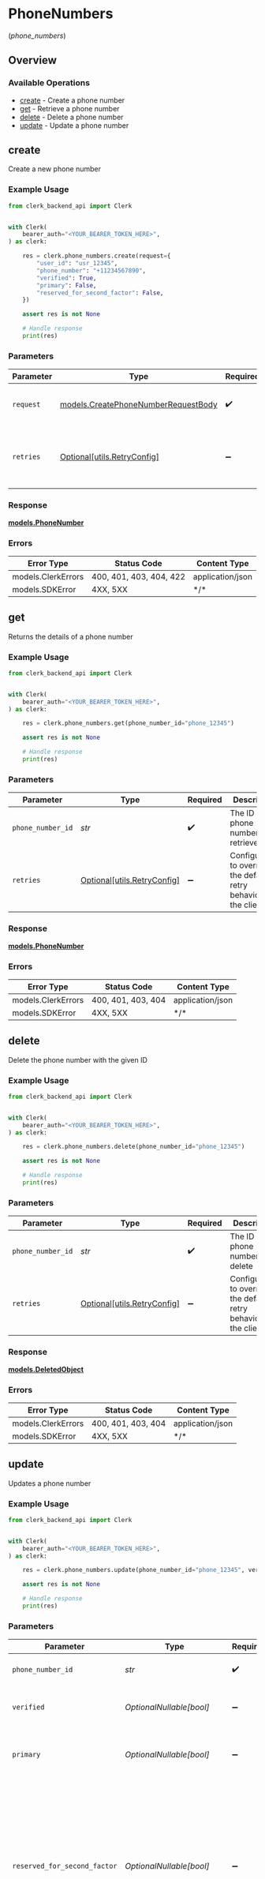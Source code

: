 # PhoneNumbers
(*phone_numbers*)

## Overview

### Available Operations

* [create](#create) - Create a phone number
* [get](#get) - Retrieve a phone number
* [delete](#delete) - Delete a phone number
* [update](#update) - Update a phone number

## create

Create a new phone number

### Example Usage

```python
from clerk_backend_api import Clerk


with Clerk(
    bearer_auth="<YOUR_BEARER_TOKEN_HERE>",
) as clerk:

    res = clerk.phone_numbers.create(request={
        "user_id": "usr_12345",
        "phone_number": "+11234567890",
        "verified": True,
        "primary": False,
        "reserved_for_second_factor": False,
    })

    assert res is not None

    # Handle response
    print(res)

```

### Parameters

| Parameter                                                                           | Type                                                                                | Required                                                                            | Description                                                                         |
| ----------------------------------------------------------------------------------- | ----------------------------------------------------------------------------------- | ----------------------------------------------------------------------------------- | ----------------------------------------------------------------------------------- |
| `request`                                                                           | [models.CreatePhoneNumberRequestBody](../../models/createphonenumberrequestbody.md) | :heavy_check_mark:                                                                  | The request object to use for the request.                                          |
| `retries`                                                                           | [Optional[utils.RetryConfig]](../../models/utils/retryconfig.md)                    | :heavy_minus_sign:                                                                  | Configuration to override the default retry behavior of the client.                 |

### Response

**[models.PhoneNumber](../../models/phonenumber.md)**

### Errors

| Error Type              | Status Code             | Content Type            |
| ----------------------- | ----------------------- | ----------------------- |
| models.ClerkErrors      | 400, 401, 403, 404, 422 | application/json        |
| models.SDKError         | 4XX, 5XX                | \*/\*                   |

## get

Returns the details of a phone number

### Example Usage

```python
from clerk_backend_api import Clerk


with Clerk(
    bearer_auth="<YOUR_BEARER_TOKEN_HERE>",
) as clerk:

    res = clerk.phone_numbers.get(phone_number_id="phone_12345")

    assert res is not None

    # Handle response
    print(res)

```

### Parameters

| Parameter                                                           | Type                                                                | Required                                                            | Description                                                         | Example                                                             |
| ------------------------------------------------------------------- | ------------------------------------------------------------------- | ------------------------------------------------------------------- | ------------------------------------------------------------------- | ------------------------------------------------------------------- |
| `phone_number_id`                                                   | *str*                                                               | :heavy_check_mark:                                                  | The ID of the phone number to retrieve                              | phone_12345                                                         |
| `retries`                                                           | [Optional[utils.RetryConfig]](../../models/utils/retryconfig.md)    | :heavy_minus_sign:                                                  | Configuration to override the default retry behavior of the client. |                                                                     |

### Response

**[models.PhoneNumber](../../models/phonenumber.md)**

### Errors

| Error Type         | Status Code        | Content Type       |
| ------------------ | ------------------ | ------------------ |
| models.ClerkErrors | 400, 401, 403, 404 | application/json   |
| models.SDKError    | 4XX, 5XX           | \*/\*              |

## delete

Delete the phone number with the given ID

### Example Usage

```python
from clerk_backend_api import Clerk


with Clerk(
    bearer_auth="<YOUR_BEARER_TOKEN_HERE>",
) as clerk:

    res = clerk.phone_numbers.delete(phone_number_id="phone_12345")

    assert res is not None

    # Handle response
    print(res)

```

### Parameters

| Parameter                                                           | Type                                                                | Required                                                            | Description                                                         | Example                                                             |
| ------------------------------------------------------------------- | ------------------------------------------------------------------- | ------------------------------------------------------------------- | ------------------------------------------------------------------- | ------------------------------------------------------------------- |
| `phone_number_id`                                                   | *str*                                                               | :heavy_check_mark:                                                  | The ID of the phone number to delete                                | phone_12345                                                         |
| `retries`                                                           | [Optional[utils.RetryConfig]](../../models/utils/retryconfig.md)    | :heavy_minus_sign:                                                  | Configuration to override the default retry behavior of the client. |                                                                     |

### Response

**[models.DeletedObject](../../models/deletedobject.md)**

### Errors

| Error Type         | Status Code        | Content Type       |
| ------------------ | ------------------ | ------------------ |
| models.ClerkErrors | 400, 401, 403, 404 | application/json   |
| models.SDKError    | 4XX, 5XX           | \*/\*              |

## update

Updates a phone number

### Example Usage

```python
from clerk_backend_api import Clerk


with Clerk(
    bearer_auth="<YOUR_BEARER_TOKEN_HERE>",
) as clerk:

    res = clerk.phone_numbers.update(phone_number_id="phone_12345", verified=False, primary=True, reserved_for_second_factor=True)

    assert res is not None

    # Handle response
    print(res)

```

### Parameters

| Parameter                                                                                                                                                                                                            | Type                                                                                                                                                                                                                 | Required                                                                                                                                                                                                             | Description                                                                                                                                                                                                          | Example                                                                                                                                                                                                              |
| -------------------------------------------------------------------------------------------------------------------------------------------------------------------------------------------------------------------- | -------------------------------------------------------------------------------------------------------------------------------------------------------------------------------------------------------------------- | -------------------------------------------------------------------------------------------------------------------------------------------------------------------------------------------------------------------- | -------------------------------------------------------------------------------------------------------------------------------------------------------------------------------------------------------------------- | -------------------------------------------------------------------------------------------------------------------------------------------------------------------------------------------------------------------- |
| `phone_number_id`                                                                                                                                                                                                    | *str*                                                                                                                                                                                                                | :heavy_check_mark:                                                                                                                                                                                                   | The ID of the phone number to update                                                                                                                                                                                 | phone_12345                                                                                                                                                                                                          |
| `verified`                                                                                                                                                                                                           | *OptionalNullable[bool]*                                                                                                                                                                                             | :heavy_minus_sign:                                                                                                                                                                                                   | The phone number will be marked as verified.                                                                                                                                                                         | false                                                                                                                                                                                                                |
| `primary`                                                                                                                                                                                                            | *OptionalNullable[bool]*                                                                                                                                                                                             | :heavy_minus_sign:                                                                                                                                                                                                   | Set this phone number as the primary phone number for the user.                                                                                                                                                      | true                                                                                                                                                                                                                 |
| `reserved_for_second_factor`                                                                                                                                                                                         | *OptionalNullable[bool]*                                                                                                                                                                                             | :heavy_minus_sign:                                                                                                                                                                                                   | Set this phone number as reserved for multi-factor authentication.<br/>The phone number must also be verified.<br/>If there are no other reserved second factors, the phone number will be set as the default second factor. | true                                                                                                                                                                                                                 |
| `retries`                                                                                                                                                                                                            | [Optional[utils.RetryConfig]](../../models/utils/retryconfig.md)                                                                                                                                                     | :heavy_minus_sign:                                                                                                                                                                                                   | Configuration to override the default retry behavior of the client.                                                                                                                                                  |                                                                                                                                                                                                                      |

### Response

**[models.PhoneNumber](../../models/phonenumber.md)**

### Errors

| Error Type         | Status Code        | Content Type       |
| ------------------ | ------------------ | ------------------ |
| models.ClerkErrors | 400, 401, 403, 404 | application/json   |
| models.SDKError    | 4XX, 5XX           | \*/\*              |
